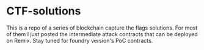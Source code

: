 # CTF-solutions
This is a repo of a series of blockchain capture the flags solutions.
For most of them I just posted the intermediate attack contracts that can be deployed on Remix. Stay tuned for foundry version's PoC contracts.
